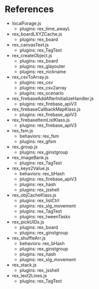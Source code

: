 # References  
- localForage.js  
  - plugins: rex_time_awayL  
- rex_boardLXYZCache.js  
  - plugins: rex_board  
- rex_canvasText.js  
  - plugins: rex_TagText  
- rex_createObject.js  
  - plugins: rex_board  
  - plugins: rex_glayouter  
  - plugins: rex_nickname  
- rex_csvToArray.js  
  - plugins: rex_csv  
  - plugins: rex_csv2array  
  - plugins: rex_scenario  
- rex_firebaseAddAfterInitializeHandler.js  
  - plugins: rex_firebase_apiV3  
- rex_firebaseCallbackMapKlass.js  
  - plugins: rex_firebase_apiV3  
- rex_firebaseItemListKlass.js  
  - plugins: rex_firebase_apiV3  
- rex_fsm.js  
  - behaviors: rex_fsm  
  - plugins: rex_gfsm  
- rex_group.js  
  - plugins: rex_ginstgroup  
- rex_imageBank.js  
  - plugins: rex_TagText  
- rex_keys2Value.js  
  - behaviors: rex_bHash  
  - plugins: rex_firebase_apiV3  
  - plugins: rex_hash  
  - plugins: rex_jsshell  
- rex_objCacheKlass.js  
  - plugins: rex_listCtrl  
  - plugins: rex_slg_movement  
  - plugins: rex_TagText  
  - plugins: rex_tweenTasks  
- rex_pickUIDs.js  
  - plugins: rex_board  
  - plugins: rex_ginstgroup  
- rex_shuffleArr.js  
  - behaviors: rex_bHash  
  - plugins: rex_ginstgroup  
  - plugins: rex_hash  
  - plugins: rex_slg_movement  
- rex_stack.js  
  - plugins: rex_jsshell  
- rex_text2Lines.js  
  - plugins: rex_TagText  
